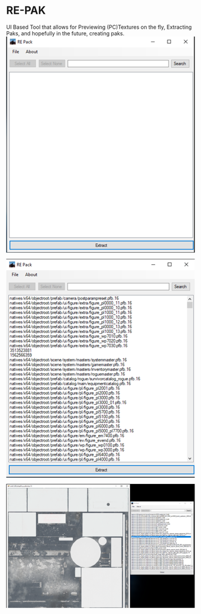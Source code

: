 # RE-PAK
UI Based Tool that allows for Previewing (PC)Textures on the fly, Extracting Paks, and hopefully in the future, creating paks.
![screenshot](0.png)

![screenshot](1.png)

![screenshot](2.png)
